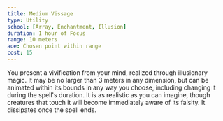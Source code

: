 ```yaml
---
title: Medium Vissage
type: Utility
school: [Array, Enchantment, Illusion]
duration: 1 hour of Focus 
range: 10 meters
aoe: Chosen point within range
cost: 15
---
```

You present a vivification from your mind, realized through illusionary magic. It may be no larger than 3 meters in any dimension, but can be animated within its bounds in any way you choose, including changing it during the spell's duration. It is as realistic as you can imagine, though creatures that touch it will become immediately aware of its falsity. It dissipates once the spell ends.
